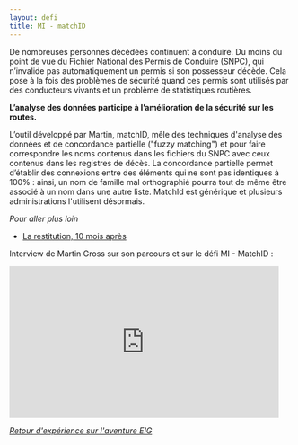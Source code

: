 ```yaml
---
layout: defi
title: MI - matchID
---
```


De nombreuses personnes décédées continuent à conduire.  Du moins du
point de vue du Fichier National des Permis de Conduire (SNPC), qui
n’invalide pas automatiquement un permis si son possesseur décède.
Cela pose à la fois des problèmes de sécurité quand ces permis sont
utilisés par des conducteurs vivants et un problème de statistiques
routières.

**L’analyse des données participe à l’amélioration de la sécurité sur
les routes.**

L’outil développé par Martin, matchID, mêle des techniques d'analyse
des données et de concordance partielle ("fuzzy matching") et pour
faire correspondre les noms contenus dans les fichiers du SNPC avec
ceux contenus dans les registres de décès.  La concordance partielle
permet d’établir des connexions entre des éléments qui ne sont pas
identiques à 100% : ainsi, un nom de famille mal orthographié pourra
tout de même être associé à un nom dans une autre liste.  MatchId est
générique et plusieurs administrations l'utilisent désormais.

_Pour aller plus loin_

* [La restitution, 10 mois après](https://www.dailymotion.com/video/x6b7xzu?playlist=x54m4i)

Interview de Martin Gross sur son parcours et sur le défi MI - MatchID : 
<iframe frameborder="0" width="480" height="270" src="https://www.dailymotion.com/embed/video/x5qmeeb" allowfullscreen allow="autoplay"></iframe>

_[Retour d'expérience sur l'aventure EIG](https://www.dailymotion.com/video/x64z3a0)_
